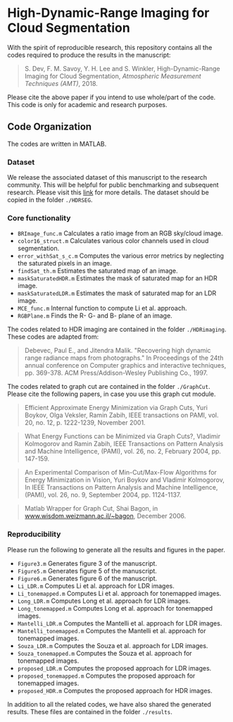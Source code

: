 # High-Dynamic-Range Imaging for Cloud Segmentation

With the spirit of reproducible research, this repository contains all the codes required to produce the results in the manuscript: 
> S. Dev, F. M. Savoy, Y. H. Lee and S. Winkler, High-Dynamic-Range Imaging for Cloud Segmentation, *Atmospheric Measurement Techniques (AMT)*, 2018.

Please cite the above paper if you intend to use whole/part of the code. This code is only for academic and research purposes.

## Code Organization
The codes are written in MATLAB.

### Dataset
We release the associated dataset of this manuscript to the research community. This will be helpful for public benchmarking and subsequent research. Please visit this [link](http://vintage.winklerbros.net/index.html) for more details. The dataset should be copied in the folder `./HDRSEG`.

### Core functionality
* `BRImage_func.m` Calculates a ratio image from an RGB sky/cloud image.
* `color16_struct.m` Calculates various color channels used in cloud segmentation.
* `error_withSat_s_c.m` Computes the various error metrics by neglecting the saturated pixels in an image.
* `findSat_th.m` Estimates the saturated map of an image.
* `maskSaturatedHDR.m` Estimates the mask of saturated map for an HDR image.
* `maskSaturatedLDR.m` Estimates the mask of saturated map for an LDR image. 
* `MCE_func.m` Internal function to compute Li et al. approach.
* `RGBPlane.m` Finds the R- G- and B- plane of an image.


The codes related to HDR imaging are contained in the folder `./HDRimaging`. These codes are adapted from:
> Debevec, Paul E., and Jitendra Malik. "Recovering high dynamic range radiance maps from photographs." In Proceedings of the 24th annual conference on Computer graphics and interactive techniques, pp. 369-378. ACM Press/Addison-Wesley Publishing Co., 1997.

The codes related to graph cut are contained in the folder `./GraphCut`. Please cite the following papers, in case you use this graph cut module.
> Efficient Approximate Energy Minimization via Graph Cuts, Yuri Boykov, Olga Veksler, Ramin Zabih, IEEE transactions on PAMI, vol. 20, no. 12, p. 1222-1239, November 2001.

> What Energy Functions can be Minimized via Graph Cuts?, Vladimir Kolmogorov and Ramin Zabih, IEEE Transactions on Pattern Analysis and Machine Intelligence, (PAMI), vol. 26, no. 2, February 2004, pp. 147-159.

> An Experimental Comparison of Min-Cut/Max-Flow Algorithms for Energy Minimization in Vision, Yuri Boykov and Vladimir Kolmogorov, In IEEE Transactions on Pattern Analysis and Machine Intelligence, (PAMI), vol. 26, no. 9, September 2004, pp. 1124-1137.

> Matlab Wrapper for Graph Cut, Shai Bagon, in www.wisdom.weizmann.ac.il/~bagon, December 2006.

### Reproducibility 

Please run the following to generate all the results and figures in the paper.
* `Figure3.m` Generates figure 3 of the manuscript.
* `Figure5.m` Generates figure 5 of the manuscript.
* `Figure6.m` Generates figure 6 of the manuscript.
* `Li_LDR.m` Computes Li et al. approach for LDR images.
* `Li_tonemapped.m` Computes Li et al. approach for tonemapped images.
* `Long_LDR.m` Computes Long et al. approach for LDR images.
* `Long_tonemapped.m` Computes Long et al. approach for tonemapped images.
* `Mantelli_LDR.m` Computes the Mantelli et al. approach for LDR images.
* `Mantelli_tonemapped.m` Computes the Mantelli et al. approach for tonemapped images.
* `Souza_LDR.m` Computes the Souza et al. approach for LDR images.
* `Souza_tonemapped.m` Computes the Souza et al. approach for tonemapped images.
* `proposed_LDR.m` Computes the proposed approach for LDR images.
* `proposed_tonemapped.m` Computes the proposed approach for tonemapped images.
* `proposed_HDR.m` Computes the proposed approach for HDR images.

In addition to all the related codes, we have also shared the generated results. These files are contained in the folder `./results`.
